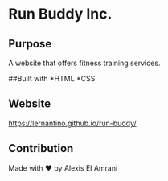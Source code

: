 # Run Buddy Inc.

## Purpose
A website that offers fitness training services.

##Built with 
*HTML
*CSS

## Website
https://lernantino.github.io/run-buddy/

## Contribution
Made with ❤️ by Alexis El Amrani


